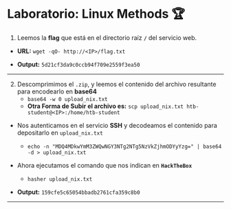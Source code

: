 # Laboratorio: Linux Methods 🏆

1. Leemos la **flag** que está en el directorio raíz **`/`** del servicio web.
* **URL:** `wget -qO- http://<IP>/flag.txt`

* **Output:** `5d21cf3da9c0ccb94f709e2559f3ea50`
---

2. Descomprimimos el `.zip`, y leemos el contenido del archivo resultante para encodearlo en **base64**
   * `base64 -w 0 upload_nix.txt`
    * **Otra Forma de Subir el archivo es:** `scp upload_nix.txt htb-student@<IP>:/home/htb-student`

* Nos autenticamos en el servicio **SSH** y decodeamos el contenido para depositarlo en `upload_nix.txt`
  * `echo -n "MDQ4MDkwYmM3ZWQwNGY3NTg2NTg5NzVkZjhmODYyYzg=" | base64 -d > upload_nix.txt`

* Ahora ejecutamos el comando que nos indican en **`HackTheBox`**
    * `hasher upload_nix.txt`

* **Output:** `159cfe5c65054bbadb2761cfa359c8b0`
---

